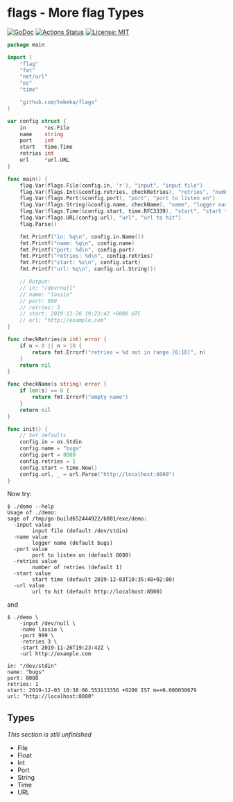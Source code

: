 # flags - More flag Types

[![GoDoc](https://godoc.org/github.com/tebeka/flags?status.svg)](https://godoc.org/github.com/tebeka/flags)
[![Actions Status](https://github.com/tebeka/flags/workflows/Test/badge.svg)](https://github.com/tebeka/flags/actions)
[![License: MIT](https://img.shields.io/badge/License-MIT-yellow.svg)](https://opensource.org/licenses/MIT)


```go
package main

import (
	"flag"
	"fmt"
	"net/url"
	"os"
	"time"

	"github.com/tebeka/flags"
)

var config struct {
	in      *os.File
	name    string
	port    int
	start   time.Time
	retries int
	url     *url.URL
}

func main() {
	flag.Var(flags.File(config.in, 'r'), "input", "input file")
	flag.Var(flags.Int(&config.retries, checkRetries), "retries", "number of retries")
	flag.Var(flags.Port(&config.port), "port", "port to listen on")
	flag.Var(flags.String(&config.name, checkName), "name", "logger name")
	flag.Var(flags.Time(&config.start, time.RFC3339), "start", "start time")
	flag.Var(flags.URL(config.url), "url", "url to hit")
	flag.Parse()

	fmt.Printf("in: %q\n", config.in.Name())
	fmt.Printf("name: %q\n", config.name)
	fmt.Printf("port: %d\n", config.port)
	fmt.Printf("retries: %d\n", config.retries)
	fmt.Printf("start: %s\n", config.start)
	fmt.Printf("url: %q\n", config.url.String())

	// Output:
	// in: "/dev/null"
	// name: "lassie"
	// port: 999
	// retries: 3
	// start: 2019-11-26 19:23:42 +0000 UTC
	// url: "http://example.com"
}

func checkRetries(n int) error {
	if n < 0 || n > 10 {
		return fmt.Errorf("retries = %d not in range [0:10]", n)
	}
	return nil
}

func checkName(s string) error {
	if len(s) == 0 {
		return fmt.Errorf("empty name")
	}
	return nil
}

func init() {
	// Set defaults
	config.in = os.Stdin
	config.name = "bugs"
	config.port = 8080
	config.retries = 1
	config.start = time.Now()
	config.url, _ = url.Parse("http://localhost:8080")
}
```

Now try:

```
$ ./demo --help
Usage of ./demo:
sage of /tmp/go-build652444922/b001/exe/demo:
  -input value
    	input file (default /dev/stdin)
  -name value
    	logger name (default bugs)
  -port value
    	port to listen on (default 8080)
  -retries value
    	number of retries (default 1)
  -start value
    	start time (default 2019-12-03T10:35:48+02:00)
  -url value
    	url to hit (default http://localhost:8080)
```

and

```
$ ./demo \
    -input /dev/null \
    -name lassie \
    -port 999 \
    -retries 3 \
    -start 2019-11-26T19:23:42Z \
    -url http://example.com

in: "/dev/stdin"
name: "bugs"
port: 8080
retries: 1
start: 2019-12-03 10:38:06.553133356 +0200 IST m=+0.000050679
url: "http://localhost:8080"
```


## Types

*This section is still unfinished*

- File
- Float
- Int 
- Port
- String
- Time
- URL

